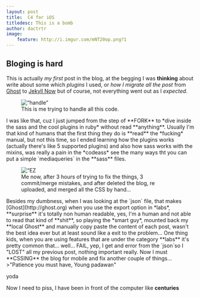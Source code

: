 ```yaml
---
layout: post
title:  C4 for iOS
titledesc: This is a bomb
author: dactrtr
image:
    feature: http://i.imgur.com/mNT20op.png?1
---
```


## Bloging is hard

This is actually *my first* post in the blog, at the begging I was **thinking** about write about some which *plugins* I used, or *how I migrate all the post* from [Ghost](http://ghost.org) to [Jekyll Now](https://github.com/barryclark/jekyll-now) but of course, not everything went out as I *expected*.

<figure class="figimg">
   <img src="http://i.giphy.com/adhuPKADfzrDG.gif" alt=“handle”>
<figcaption>
This is me trying to handle all this code.
</figcaption>
</figure>
I was like that, cuz I just jumped from the step of  **FORK** to *dive inside the sass and the cool plugins in ruby* without read **anything**.
Usually I'm that kind of humans that the first thing they do is **read** the *fucking* manual, but not this time, so I ended learning how the plugins works (actually there's like 5 supported plugins) and also how sass works with the mixins, was really a pain in the *codeass* see the many ways tht you can put a simple `mediaqueries` in the **sass** files.

<figure class="figimg">
   <img src="http://i.giphy.com/jvu00LhbjzAJi.gif" alt=“EZ PZ”>
<figcaption>
Me now, after 3 hours of trying to fix the things, 3 commit/merge mistakes, and after deleted the blog, re uploaded, and merged all the CSS by hand...
</figcaption>
</figure>
Besides my dumbness, when I was looking at the `json` file, that makes [Ghost](http://ghost.org) when you use the export option in *labs*, **surprise** it's totally non human readable, yes, I'm a human and not able to read that kind of **shit**, so playing the *smart guy*, mounted back my **local Ghost** and manually copy paste the content of each post, wasn't the best idea ever but at least sound like a exit to the problem...
One thing kids, when you are using features that are under the category **labs** it's pretty common that... well... FAIL, yep, I get and error from the `json`so I "LOST" all my previous post, nothing important really. Now I must **CSSING** the blog for mobile and fix another couple of things...
>"Patience you must have, Young padawan"

yoda

Now I need to piss, I have been in front of the computer like **centuries**
